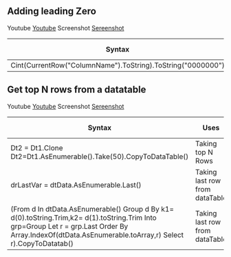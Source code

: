 
## Adding leading Zero

Youtube [Youtube](https://regex101.com/r/xyKKg6/1) Screenshot [Sereenshot](https://regex101.com/r/xyKKg6/1)

|                 Syntax            |   Uses                        |DataType                     |Process link                     |
|-----------------------------------|-------------------------------|-----------------------------|---------------------------------|
|Cint(CurrentRow("ColumnName").ToString).ToString("0000000")                |String             |     String                        |[Link](https://regex101.com/r/xyKKg6/1)  |


## Get top N rows from a datatable

Youtube [Youtube](https://regex101.com/r/xyKKg6/1) Screenshot [Sereenshot](https://regex101.com/r/xyKKg6/1)

|                 Syntax            |   Uses                        |DataType                     |Process link                     |
|-----------------------------------|-------------------------------|-----------------------------|---------------------------------|
|Dt2 = Dt1.Clone Dt2=Dt1.AsEnumerable().Take(50).CopyToDataTable()                |Taking top N Rows             |     DataTable                        |[Link](https://regex101.com/r/xyKKg6/1)  |
|drLastVar = dtData.AsEnumerable.Last()                |Taking last row from dataTable            |     DataTable                        |[Link](https://regex101.com/r/xyKKg6/1)  |
|(From d In dtData.AsEnumerable() Group d By k1= d(0).toString.Trim,k2= d(1).toString.Trim Into grp=Group Let r = grp.Last Order By Array.IndexOf(dtData.AsEnumerable.toArray,r) Select r).CopyToDatatab()                |Taking last row from dataTable            |     DataTable                        |[Link](https://regex101.com/r/xyKKg6/1)  |






